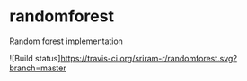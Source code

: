 randomforest
============

Random forest implementation

![Build status]https://travis-ci.org/sriram-r/randomforest.svg?branch=master
